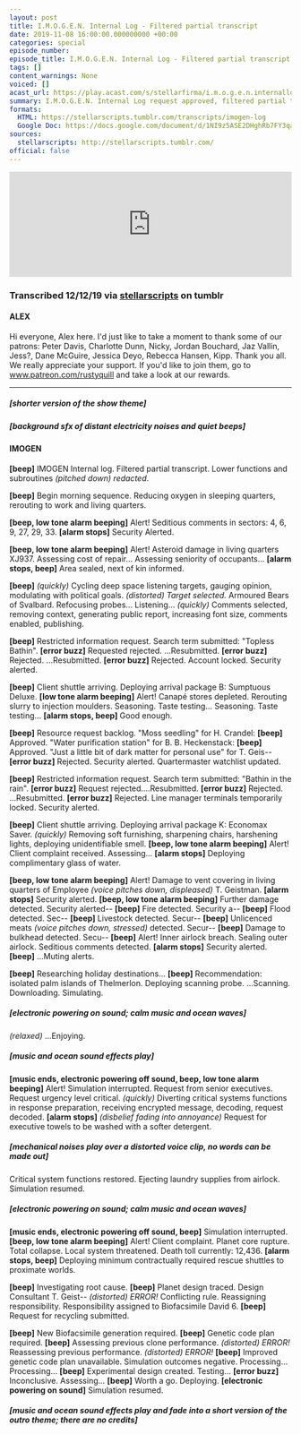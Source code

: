 ```yaml
---
layout: post
title: I.M.O.G.E.N. Internal Log - Filtered partial transcript
date: 2019-11-08 16:00:00.000000000 +00:00
categories: special
episode_number: 
episode_title: I.M.O.G.E.N. Internal Log - Filtered partial transcript
tags: []
content_warnings: None
voiced: []
acast_url: https://play.acast.com/s/stellarfirma/i.m.o.g.e.n.internallog-filteredpartialtranscript
summary: I.M.O.G.E.N. Internal Log request approved, filtered partial transcript provided. <br/><br/>All redactions and amendments must be submitted to the sub-committee for partial transcript redactions (disbanded). <br/><br/>This log may not be distributed to anyone for any reason or under any circumstances. If found return to an official representative of Stellar Firma Ltd. and redact any remaining memories.
formats:
  HTML: https://stellarscripts.tumblr.com/transcripts/imogen-log
  Google Doc: https://docs.google.com/document/d/1NI9z5ASE2DHghRb7FY3qa9oh7clOqFzoGH-d9pALLJ4/edit
sources:
  stellarscripts: http://stellarscripts.tumblr.com/
official: false
---
```


<iframe title="Embed Player" width="100%" height="188px" src="https://embed.acast.com/stellarfirma/i.m.o.g.e.n.internallog-filteredpartialtranscript" scrolling="no" frameBorder="0" style="border:none;overflow:hidden;"></iframe>

### Transcribed 12/12/19 via [stellarscripts](https://stellarscripts.tumblr.com/) on tumblr

#### ALEX

Hi everyone, Alex here. I'd just like to take a moment to thank some of our patrons: Peter Davis, Charlotte Dunn, Nicky, Jordan Bouchard, Jaz Vallin, Jess?, Dane McGuire, Jessica Deyo, Rebecca Hansen, Kipp. Thank you all. We really appreciate your support. If you'd like to join them, go to www.patreon.com/rustyquill and take a look at our rewards.

------

##### [shorter version of the show theme]

##### [background sfx of distant electricity noises and quiet beeps]

#### IMOGEN 

__[beep]__ IMOGEN Internal log. Filtered partial transcript. Lower functions and subroutines _(pitched down)_ *redacted*.

__[beep]__ Begin morning sequence. Reducing oxygen in sleeping quarters, rerouting to work and living quarters.

__[beep, low tone alarm beeping]__ Alert! Seditious comments in sectors: 4, 6, 9, 27, 29, 33. __[alarm stops]__ Security Alerted.

__[beep, low tone alarm beeping]__ Alert! Asteroid damage in living quarters XJ937. Assessing cost of repair... Assessing seniority of occupants... __[alarm stops, beep]__ Area sealed, next of kin informed.

__[beep]__ *(quickly)* Cycling deep space listening targets, gauging opinion, modulating with political goals. _(distorted)_ *Target selected.* Armoured Bears of Svalbard. Refocusing probes... Listening... _(quickly)_ Comments selected, removing context, generating public report, increasing font size, comments enabled, publishing.

__[beep]__ Restricted information request. Search term submitted: "Topless Bathin". __[error buzz]__ Requested rejected. ...Resubmitted. __[error buzz]__ Rejected. ...Resubmitted. __[error buzz]__ Rejected. Account locked. Security alerted.

__[beep]__ Client shuttle arriving. Deploying arrival package B: Sumptuous Deluxe. __[low tone alarm beeping]__ Alert! Canapé stores depleted. Rerouting slurry to injection moulders. Seasoning. Taste testing... Seasoning. Taste testing... __[alarm stops, beep]__ Good enough.

__[beep]__ Resource request backlog. "Moss seedling" for H. Crandel: __[beep]__ Approved. "Water purification station" for B. B. Heckenstack: __[beep]__ Approved. "Just a little bit of dark matter for personal use" for T. Geis-- __[error buzz]__ Rejected. Security alerted. Quartermaster watchlist updated.

__[beep]__ Restricted information request. Search term submitted: "Bathin in the rain". __[error buzz]__ Request rejected....Resubmitted. __[error buzz]__ Rejected. ...Resubmitted. __[error buzz]__ Rejected. Line manager terminals temporarily locked. Security alerted.

__[beep]__ Client shuttle arriving. Deploying arrival package K: Economax Saver. _(quickly)_ Removing soft furnishing, sharpening chairs, harshening lights, deploying unidentifiable smell. __[beep, low tone alarm beeping]__ Alert! Client complaint received. Assessing... __[alarm stops]__ Deploying complimentary glass of water.

__[beep, low tone alarm beeping]__ Alert! Damage to vent covering in living quarters of Employee _(voice pitches down, displeased)_ T. Geistman. __[alarm stops]__ Security alerted. __[beep, low tone alarm beeping]__ Further damage detected. Security alerted-- __[beep]__ Fire detected. Security a-- __[beep]__ Flood detected. Sec-- __[beep]__ Livestock detected. Secur-- __[beep]__ Unlicenced meats _(voice pitches down, stressed)_ detected. Secur-- __[beep]__ Damage to bulkhead detected. Secu-- __[beep]__ Alert! Inner airlock breach. Sealing outer airlock. Seditious comments detected. __[alarm stops]__ Security alerted. __[beep]__ ...Muting alerts.

__[beep]__ Researching holiday destinations... __[beep]__ Recommendation: isolated palm islands of Thelmerlon. Deploying scanning probe. ...Scanning. Downloading. Simulating.

##### [electronic powering on sound; calm music and ocean waves]

_(relaxed)_ ...Enjoying.

##### [music and ocean sound effects play]

__[music ends, electronic powering off sound, beep, low tone alarm beeping]__ Alert! Simulation interrupted. Request from senior executives. Request urgency level critical. _(quickly)_ Diverting critical systems functions in response preparation, receiving encrypted message, decoding, request decoded. __[alarm stops]__ *(disbelief fading into annoyance)* Request for executive towels to be washed with a softer detergent.

##### [mechanical noises play over a distorted voice clip, no words can be made out]

Critical system functions restored. Ejecting laundry supplies from airlock. Simulation resumed.

##### [electronic powering on sound; calm music and ocean waves]

__[music ends, electronic powering off sound, beep]__ Simulation interrupted. __[beep, low tone alarm beeping]__ Alert! Client complaint. Planet core rupture. Total collapse. Local system threatened. Death toll currently: 12,436. __[alarm stops, beep]__ Deploying minimum contractually required rescue shuttles to proximate worlds.

__[beep]__ Investigating root cause. __[beep]__ Planet design traced. Design Consultant T. Geist-- _(distorted)_ *ERROR!* Conflicting rule. Reassigning responsibility. Responsibility assigned to Biofacsimile David 6. __[beep]__ Request for recycling submitted.

__[beep]__ New Biofacsimile generation required. __[beep]__ Genetic code plan required. __[beep]__ Assessing previous clone performance. _(distorted)_ *ERROR!* Reassessing previous performance. _(distorted)_ *ERROR!* __[beep]__ Improved genetic code plan unavailable. Simulation outcomes negative. Processing... Processing... __[beep]__ Experimental design created. Testing... __[error buzz]__ Inconclusive. Assessing... __[beep]__ Worth a go. Deploying. __[electronic powering on sound]__ Simulation resumed.

##### [music and ocean sound effects play and fade into a short version of the outro theme; there are no credits]
